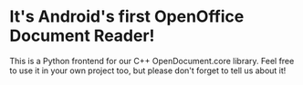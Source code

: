 # It's Android's first OpenOffice Document Reader!

This is a Python frontend for our C++ OpenDocument.core library. Feel free to use it in your own project too, but please don't forget to tell us about it!
